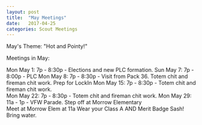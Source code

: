 ```yaml
---
layout: post
title:  "May Meetings"
date:   2017-04-25
categories: Scout Meetings
---
```


May's Theme:  "Hot and Pointy!"

Meetings in May:

Mon May  1:     7p - 8:30p -  Elections and new PLC formation.
Sun May  7:     7p - 8:00p -  PLC
Mon May  8:     7p - 8:30p -  Visit from Pack 36.  Totem chit and fireman chit work.
                                        Prep for LockIn
Mon May 15:     7p - 8:30p -  Totem chit and fireman chit work.  
Mon May 22:     7p - 8:30p -  Totem chit and fireman chit work.
Mon May 29:    11a - 1p    -  VFW Parade.  Step off at Morrow Elementary  
                              Meet at Morrow Elem at 11a  Wear your Class A AND Merit Badge Sash! 
                              Bring water.
